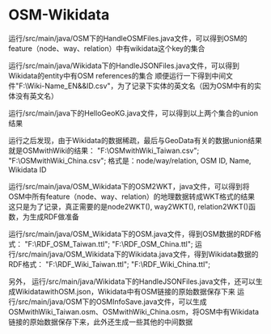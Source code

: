 # OSM-Wikidata
运行/src/main/java/OSM下的HandleOSMFiles.java文件，可以得到OSM的feature（node、way、relation）中有wikidata这个key的集合

运行/src/main/java/Wikidata下的HandleJSONFiles.java文件，可以得到Wikidata的entity中有OSM references的集合
顺便运行一下得到中间文件"F:\\Wiki-Name_EN&&ID.csv"，为了记录下实体的英文名（因为OSM中有的实体没有英文名）

运行/src/main/java下的HelloGeoKG.java文件，可以得到以上两个集合的union结果

运行之后发现，由于Wikidata的数据稀疏，最后与GeoData有关的数据union结果就是OSMwithWiki的结果：
"F:\\OSMwithWiki_Taiwan.csv";
"F:\\OSMwithWiki_China.csv";
格式是：node/way/relation, OSM ID, Name, Wikidata ID

运行/src/main/java/OSM_Wikidata下的OSM2WKT，java文件，可以得到将OSM中所有feature（node、way、relation）的地理数据转成WKT格式的结果
这只是为了记录，真正需要的是node2WKT(), way2WKT(), relation2WKT()函数，为生成RDF做准备

运行/src/main/java/OSM_Wikidata下的OSM.java文件，得到OSM数据的RDF格式：
"F:\\RDF_OSM_Taiwan.ttl";
"F:\\RDF_OSM_China.ttl";
运行/src/main/java/OSM_Wikidata下的Wikidata.java文件，得到Wikidata数据的RDF格式：
"F:\\RDF_Wiki_Taiwan.ttl";
"F:\\RDF_Wiki_China.ttl";

另外，
运行/src/main/java/Wikidata下的HandleJSONFiles.java文件，还可以生成WikidatawithOSM.json，Wikidata中有OSM链接的原始数据保存下来
运行/src/main/java/OSM下的OSMInfoSave.java文件，可以生成OSMwithWiki_Taiwan.osm、OSMwithWiki_China.osm，将OSM中有Wikidata链接的原始数据保存下来，此外还生成一些其他的中间数据